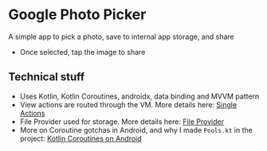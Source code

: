 # Google Photo Picker

A simple app to pick a photo, save to internal app storage, and share

* Once selected, tap the image to share

## Technical stuff

* Uses Kotlin, Kotlin Coroutines, androidx, data binding and MVVM pattern
* View actions are routed through the VM. More details here: [Single Actions](https://android.jlelse.eu/android-arch-handling-clicks-and-single-actions-in-your-view-model-with-livedata-ab93d54bc9dc)
* File Provider used for storage. More details here: [File Provider](https://blog.stylingandroid.com/fileprovider/)
* More on Coroutine gotchas in Android, and why I made `Pools.kt` in the project: [Kotlin Coroutines on Android](https://medium.com/capital-one-developers/kotlin-coroutines-on-android-things-i-wish-i-knew-at-the-beginning-c2f0b1f16cff)